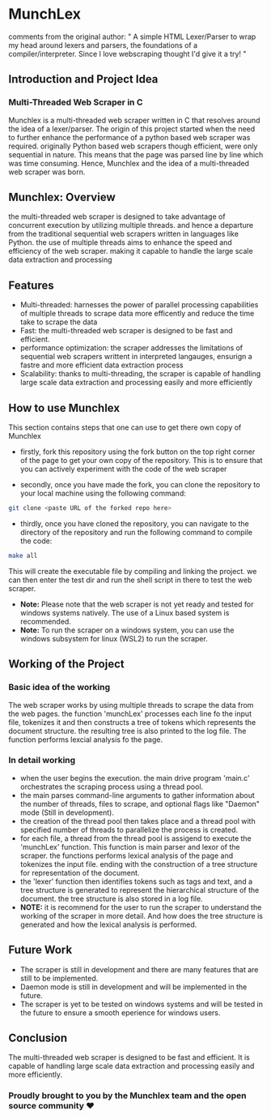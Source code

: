 <!-- use ctrl+shift+v to open preview -->

# MunchLex
comments from the original author: 
" A simple HTML Lexer/Parser to wrap my head around lexers and parsers, the foundations of a compiler/interpreter. Since I love webscraping thought I'd give it a try! "

## Introduction and Project Idea
### Multi-Threaded Web Scraper in C

Munchlex is a multi-threaded web scraper written in C that resolves around the idea of a lexer/parser. 
The origin of this project started when the need to further enhance the performance of a python based web scraper was required.
originally Python based web scrapers though efficient, were only sequential in nature. This means that the page 
was parsed line by line which was time consuming. Hence, Munchlex and the idea of a multi-threaded web scraper was born.

## Munchlex: Overview
the multi-threaded web scraper is designed to take advantage of concurrent execution by utilizing multiple threads. 
and hence a departure from the traditional sequential web scrapers written in languages like Python. the use 
of multiple threads aims to enhance the speed and efficiency of the web scraper. making it capable to handle the large 
scale data extraction and processing 

## Features
- Multi-threaded: harnesses the power of parallel processing capabilities of multiple threads to scrape data more efficently 
and reduce the time take to scrape the data
- Fast: the multi-threaded web scraper is designed to be fast and efficient.
- performance optimization: the scraper addresses the limitations of sequential web scrapers writtent in interpreted langauges, ensurign a fastre and more efficient data extraction process
- Scalability: thanks to multi-threading, the scraper is capable of handling large scale data extraction and processing easily and more efficiently

## How to use Munchlex
This section contains steps that one can use to get there own copy of Munchlex
- firstly, fork this repository using the fork button on the top right corner of the page to get your own copy of the repository. This is to ensure that you can actively experiment with the code of the web scraper

- secondly, once you have made the fork, you can clone the repository to your local machine using the following command:
```bash
git clone <paste URL of the forked repo here>
```

- thirdly, once you have cloned the repository, you can navigate to the directory of the repository and run the following command to compile the code:
```bash
make all
```
This will create the executable file by compiling and linking the project. we can then enter the test dir and run the shell script in there to test the web scraper.
 * **Note:** Please note that the web scraper is not yet ready and tested for windows systems natively. The use of a Linux based system is recommended.
 * **Note:** To run the scraper on a windows system, you can use the windows subsystem for linux (WSL2) to run the scraper.

## Working of the Project
### Basic idea of the working 
The web scraper works by using multiple threads to scrape the data from the web pages. the function 'munchLex' processes each line fo the input file, tokenizes it and then constructs a tree of tokens which represents the document structure. the resulting tree is also printed to the log file. The function performs lexcial analysis fo the page. 

### In detail working
- when the user begins the execution. the main drive program 'main.c' orchestrates the scraping process using a thread pool.
- the main parses command-line arguments to gather information about the number of threads, files to scrape, and optional flags like "Daemon" mode (Still in development).
- the creation of the thread pool then takes place and a thread pool with specified number of threads to parallelize the process is created.
- for each file, a thread from the thread pool is assigend to execute the 'munchLex' function. This function is main parser and lexor of the scraper. the functions performs lexical analysis of the page and tokenizes the input file. ending with the construction of a tree structure for representation of the document.
- the 'lexer' function then identifies tokens such as tags and text, and a tree structure is generated to represent the hierarchical structure of the document. the tree structure is also stored in a log file.
- **NOTE:** it is recommend for the user to run the scraper to understand the working of the scraper in more detail. And how does the tree structure is generated and how the lexical analysis is performed.

## Future Work
- The scraper is still in development and there are many features that are still to be implemented.
- Daemon mode is still in development and will be implemented in the future.
- The scraper is yet to be tested on windows systems and will be tested in the future to ensure a smooth eperience for windows users.

## Conclusion
The multi-threaded web scraper is designed to be fast and efficient. It is capable of handling large scale data extraction and processing easily and more efficiently. 

### Proudly brought to you by the Munchlex team and the open source community ❤️